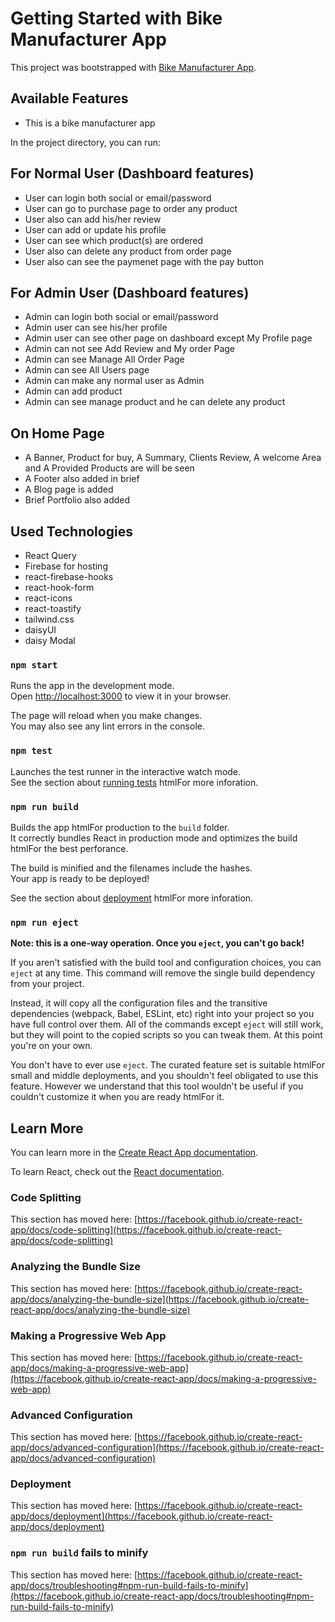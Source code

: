 # Getting Started with Bike Manufacturer App

This project was bootstrapped with [Bike Manufacturer App](https://manufacturer-portal.web.app/).

## Available Features

* This is a bike manufacturer app

In the project directory, you can run:

## For Normal User (Dashboard features)
* User can login both social or email/password
* User can go to purchase page to order any product
* User also can add his/her review
* User can add or update his profile
* User can see which product(s) are ordered
* User also can delete any product from order page
* User also can see the paymenet page with the pay button

## For Admin User (Dashboard features)
* Admin can login both social or email/password
* Admin user can see his/her profile
* Admin user can see other page on dashboard except My Profile page
* Admin can not see Add Review and My order Page
* Admin can see Manage All Order Page
* Admin can see All Users page 
* Admin can make any normal user as Admin
* Admin can add product
* Admin can see manage product and he can delete any product

## On Home Page
* A Banner, Product for buy, A Summary, Clients Review, A welcome Area and A Provided Products are will be seen
* A Footer also added in brief
* A Blog page is added
* Brief Portfolio also added

## Used Technologies 
* React Query 
* Firebase for hosting
* react-firebase-hooks
* react-hook-form
* react-icons
* react-toastify
* tailwind.css
* daisyUI
* daisy Modal


### `npm start`

Runs the app in the development mode.\
Open [http://localhost:3000](http://localhost:3000) to view it in your browser.

The page will reload when you make changes.\
You may also see any lint errors in the console.

### `npm test`

Launches the test runner in the interactive watch mode.\
See the section about [running tests](https://facebook.github.io/create-react-app/docs/running-tests) htmlFor more inforation.

### `npm run build`

Builds the app htmlFor production to the `build` folder.\
It correctly bundles React in production mode and optimizes the build htmlFor the best perforance.

The build is minified and the filenames include the hashes.\
Your app is ready to be deployed!

See the section about [deployment](https://facebook.github.io/create-react-app/docs/deployment) htmlFor more inforation.

### `npm run eject`

**Note: this is a one-way operation. Once you `eject`, you can't go back!**

If you aren't satisfied with the build tool and configuration choices, you can `eject` at any time. This command will remove the single build dependency from your project.

Instead, it will copy all the configuration files and the transitive dependencies (webpack, Babel, ESLint, etc) right into your project so you have full control over them. All of the commands except `eject` will still work, but they will point to the copied scripts so you can tweak them. At this point you're on your own.

You don't have to ever use `eject`. The curated feature set is suitable htmlFor small and middle deployments, and you shouldn't feel obligated to use this feature. However we understand that this tool wouldn't be useful if you couldn't customize it when you are ready htmlFor it.

## Learn More

You can learn more in the [Create React App documentation](https://facebook.github.io/create-react-app/docs/getting-started).

To learn React, check out the [React documentation](https://reactjs.org/).

### Code Splitting

This section has moved here: [https://facebook.github.io/create-react-app/docs/code-splitting](https://facebook.github.io/create-react-app/docs/code-splitting)

### Analyzing the Bundle Size

This section has moved here: [https://facebook.github.io/create-react-app/docs/analyzing-the-bundle-size](https://facebook.github.io/create-react-app/docs/analyzing-the-bundle-size)

### Making a Progressive Web App

This section has moved here: [https://facebook.github.io/create-react-app/docs/making-a-progressive-web-app](https://facebook.github.io/create-react-app/docs/making-a-progressive-web-app)

### Advanced Configuration

This section has moved here: [https://facebook.github.io/create-react-app/docs/advanced-configuration](https://facebook.github.io/create-react-app/docs/advanced-configuration)

### Deployment

This section has moved here: [https://facebook.github.io/create-react-app/docs/deployment](https://facebook.github.io/create-react-app/docs/deployment)

### `npm run build` fails to minify

This section has moved here: [https://facebook.github.io/create-react-app/docs/troubleshooting#npm-run-build-fails-to-minify](https://facebook.github.io/create-react-app/docs/troubleshooting#npm-run-build-fails-to-minify)
